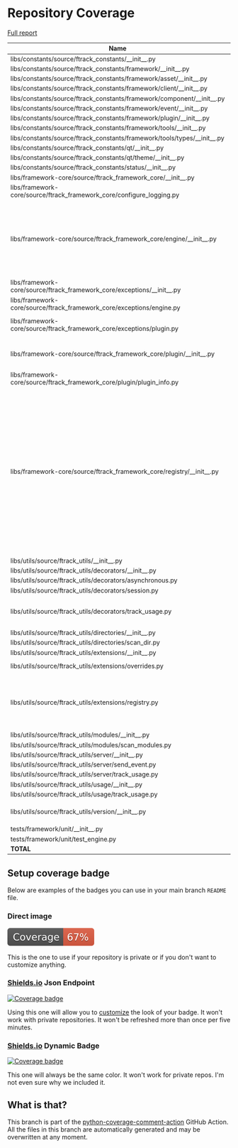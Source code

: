 # Repository Coverage

[Full report](https://htmlpreview.github.io/?https://github.com/ftrackhq/integrations/blob/python-coverage-comment-action-data/htmlcov/index.html)

| Name                                                                          |    Stmts |     Miss |   Cover |   Missing |
|------------------------------------------------------------------------------ | -------: | -------: | ------: | --------: |
| libs/constants/source/ftrack\_constants/\_\_init\_\_.py                       |       12 |        2 |     83% |     19-20 |
| libs/constants/source/ftrack\_constants/framework/\_\_init\_\_.py             |        6 |        0 |    100% |           |
| libs/constants/source/ftrack\_constants/framework/asset/\_\_init\_\_.py       |       19 |        0 |    100% |           |
| libs/constants/source/ftrack\_constants/framework/client/\_\_init\_\_.py      |        1 |        0 |    100% |           |
| libs/constants/source/ftrack\_constants/framework/component/\_\_init\_\_.py   |        2 |        0 |    100% |           |
| libs/constants/source/ftrack\_constants/framework/event/\_\_init\_\_.py       |       23 |        0 |    100% |           |
| libs/constants/source/ftrack\_constants/framework/plugin/\_\_init\_\_.py      |       13 |        0 |    100% |           |
| libs/constants/source/ftrack\_constants/framework/tools/\_\_init\_\_.py       |        1 |        0 |    100% |           |
| libs/constants/source/ftrack\_constants/framework/tools/types/\_\_init\_\_.py |        6 |        0 |    100% |           |
| libs/constants/source/ftrack\_constants/qt/\_\_init\_\_.py                    |        1 |        0 |    100% |           |
| libs/constants/source/ftrack\_constants/qt/theme/\_\_init\_\_.py              |        4 |        0 |    100% |           |
| libs/constants/source/ftrack\_constants/status/\_\_init\_\_.py                |       10 |        0 |    100% |           |
| libs/framework-core/source/ftrack\_framework\_core/\_\_init\_\_.py            |        8 |        2 |     75% |     13-14 |
| libs/framework-core/source/ftrack\_framework\_core/configure\_logging.py      |       47 |        6 |     87% |31-35, 72-78 |
| libs/framework-core/source/ftrack\_framework\_core/engine/\_\_init\_\_.py     |      115 |       37 |     68% |29, 72, 90-91, 99, 139-177, 186, 201, 214, 250-267 |
| libs/framework-core/source/ftrack\_framework\_core/exceptions/\_\_init\_\_.py |        2 |        0 |    100% |           |
| libs/framework-core/source/ftrack\_framework\_core/exceptions/engine.py       |        3 |        1 |     67% |        11 |
| libs/framework-core/source/ftrack\_framework\_core/exceptions/plugin.py       |       21 |       12 |     43% |15, 25-27, 33-42, 51 |
| libs/framework-core/source/ftrack\_framework\_core/plugin/\_\_init\_\_.py     |       32 |       10 |     69% |14, 21, 28, 54, 62, 69-82 |
| libs/framework-core/source/ftrack\_framework\_core/plugin/plugin\_info.py     |       24 |        2 |     92% |    10, 52 |
| libs/framework-core/source/ftrack\_framework\_core/registry/\_\_init\_\_.py   |      112 |       50 |     55% |22, 29, 36, 43, 50, 57, 64, 71, 75, 102-118, 126, 143, 147, 149, 151, 162-163, 182-183, 190-191, 203-206, 213-244 |
| libs/utils/source/ftrack\_utils/\_\_init\_\_.py                               |        6 |        2 |     67% |     13-14 |
| libs/utils/source/ftrack\_utils/decorators/\_\_init\_\_.py                    |        3 |        0 |    100% |           |
| libs/utils/source/ftrack\_utils/decorators/asynchronous.py                    |       18 |        4 |     78% |     25-28 |
| libs/utils/source/ftrack\_utils/decorators/session.py                         |       19 |       16 |     16% |      9-38 |
| libs/utils/source/ftrack\_utils/decorators/track\_usage.py                    |       49 |        5 |     90% |71, 89, 110-111, 129 |
| libs/utils/source/ftrack\_utils/directories/\_\_init\_\_.py                   |        0 |        0 |    100% |           |
| libs/utils/source/ftrack\_utils/directories/scan\_dir.py                      |        6 |        4 |     33% |     11-18 |
| libs/utils/source/ftrack\_utils/extensions/\_\_init\_\_.py                    |        0 |        0 |    100% |           |
| libs/utils/source/ftrack\_utils/extensions/overrides.py                       |       23 |       19 |     17% | 11, 16-57 |
| libs/utils/source/ftrack\_utils/extensions/registry.py                        |       83 |       66 |     20% |22-25, 38-65, 72-76, 81-123, 128-167 |
| libs/utils/source/ftrack\_utils/modules/\_\_init\_\_.py                       |        0 |        0 |    100% |           |
| libs/utils/source/ftrack\_utils/modules/scan\_modules.py                      |       13 |        0 |    100% |           |
| libs/utils/source/ftrack\_utils/server/\_\_init\_\_.py                        |        2 |        0 |    100% |           |
| libs/utils/source/ftrack\_utils/server/send\_event.py                         |       16 |        2 |     88% |     34-35 |
| libs/utils/source/ftrack\_utils/server/track\_usage.py                        |        8 |        1 |     88% |        22 |
| libs/utils/source/ftrack\_utils/usage/\_\_init\_\_.py                         |        1 |        0 |    100% |           |
| libs/utils/source/ftrack\_utils/usage/track\_usage.py                         |       24 |        1 |     96% |        28 |
| libs/utils/source/ftrack\_utils/version/\_\_init\_\_.py                       |       31 |       22 |     29% |13-20, 24-31, 38-52 |
| tests/framework/unit/\_\_init\_\_.py                                          |        0 |        0 |    100% |           |
| tests/framework/unit/test\_engine.py                                          |       49 |        0 |    100% |           |
|                                                                     **TOTAL** |  **813** |  **264** | **68%** |           |


## Setup coverage badge

Below are examples of the badges you can use in your main branch `README` file.

### Direct image

[![Coverage badge](https://raw.githubusercontent.com/ftrackhq/integrations/python-coverage-comment-action-data/badge.svg)](https://htmlpreview.github.io/?https://github.com/ftrackhq/integrations/blob/python-coverage-comment-action-data/htmlcov/index.html)

This is the one to use if your repository is private or if you don't want to customize anything.

### [Shields.io](https://shields.io) Json Endpoint

[![Coverage badge](https://img.shields.io/endpoint?url=https://raw.githubusercontent.com/ftrackhq/integrations/python-coverage-comment-action-data/endpoint.json)](https://htmlpreview.github.io/?https://github.com/ftrackhq/integrations/blob/python-coverage-comment-action-data/htmlcov/index.html)

Using this one will allow you to [customize](https://shields.io/endpoint) the look of your badge.
It won't work with private repositories. It won't be refreshed more than once per five minutes.

### [Shields.io](https://shields.io) Dynamic Badge

[![Coverage badge](https://img.shields.io/badge/dynamic/json?color=brightgreen&label=coverage&query=%24.message&url=https%3A%2F%2Fraw.githubusercontent.com%2Fftrackhq%2Fintegrations%2Fpython-coverage-comment-action-data%2Fendpoint.json)](https://htmlpreview.github.io/?https://github.com/ftrackhq/integrations/blob/python-coverage-comment-action-data/htmlcov/index.html)

This one will always be the same color. It won't work for private repos. I'm not even sure why we included it.

## What is that?

This branch is part of the
[python-coverage-comment-action](https://github.com/marketplace/actions/python-coverage-comment)
GitHub Action. All the files in this branch are automatically generated and may be
overwritten at any moment.